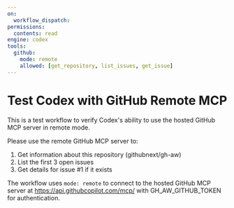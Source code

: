 ```yaml
---
on:
  workflow_dispatch:
permissions:
  contents: read
engine: codex
tools:
  github:
    mode: remote
    allowed: [get_repository, list_issues, get_issue]
---
```


# Test Codex with GitHub Remote MCP

This is a test workflow to verify Codex's ability to use the hosted GitHub MCP server in remote mode.

Please use the remote GitHub MCP server to:
1. Get information about this repository (githubnext/gh-aw)
2. List the first 3 open issues
3. Get details for issue #1 if it exists

The workflow uses `mode: remote` to connect to the hosted GitHub MCP server at https://api.githubcopilot.com/mcp/ with GH_AW_GITHUB_TOKEN for authentication.

